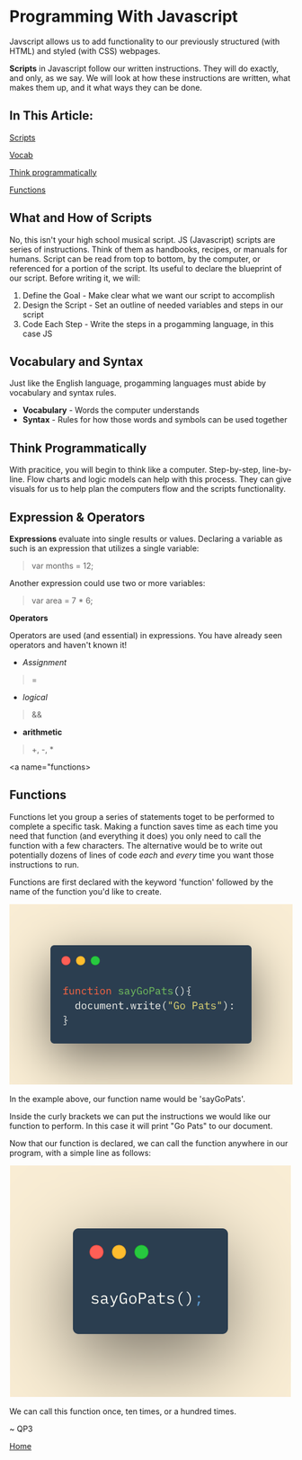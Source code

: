 # Programming With Javascript

Javscript allows us to add functionality to our previously structured (with HTML) and styled (with CSS) webpages.

**Scripts** in Javascript follow our written instructions.  They will do exactly, and only, as we say.  We will look at how these instructions are written, what makes them up, and it what ways they can be done.  

## In This Article:

[Scripts](#scripts)

[Vocab](#vocab)

[Think programmatically](#think)

[Functions](#functions)


<a name="scripts"></a>

## What and How of Scripts

No, this isn't your high school musical script.  JS (Javascript) scripts are series of instructions.  Think of them as handbooks, recipes, or manuals for humans.  Script can be read from top to bottom, by the computer, or referenced for a portion of the script.  Its useful to declare the blueprint of our script. Before writing it, we will:

1. Define the Goal - Make clear what we want our script to accomplish
2. Design the Script - Set an outline of needed variables and steps in our script
3. Code Each Step - Write the steps in a progamming language, in this case JS


<a name="vocab"></a>

## Vocabulary and Syntax

Just like the English language, progamming languages must abide by vocabulary and syntax rules.

* **Vocabulary** - Words the computer understands
* **Syntax** - Rules for how those words and symbols can be used together

<a name ="think"></a>

## Think Programmatically

With pracitice, you will begin to think like a computer.  Step-by-step, line-by-line.  Flow charts and logic models can help with this process.  They can give visuals for us to help plan the computers flow and the scripts functionality. 

## Expression & Operators

**Expressions** evaluate into single results or values.  Declaring a variable as such is an expression that utilizes a single variable:

> var months = 12;

Another expression could use two or more variables:

> var area = 7 * 6;

**Operators**

Operators are used (and essential) in expressions.  You have already seen operators and haven't known it!

* *Assignment*
> =

* *logical*
> &&

* **arithmetic**
> +, -, *

<a name="functions></a>

## Functions

Functions let you group a series of statements toget to be performed to complete a specific task.  Making a function saves time as each time you need that function (and everything it does) you only need to call the function with a few characters.  The alternative would be to write out potentially dozens of lines of code *each* and *every* time you want those instructions to run.

Functions are first declared with the keyword 'function' followed by the name of the function you'd like to create.

![Functions Go Pats](../images/functiongopats.png)

In the example above, our function name would be 'sayGoPats'.

Inside the curly brackets we can put the instructions we would like our function to perform.  In this case it will print "Go Pats" to our document.


Now that our function is declared, we can call the function anywhere in our program, with a simple line as follows:

![Calling GoPats()](../images/callingfunction.png)

We can call this function once, ten times, or a hundred times.  


~ QP3

[Home](../README.md)